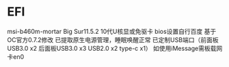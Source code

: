 # EFI
msi-b460m-mortar
Big Sur11.5.2    10代U核显或免驱卡
bios设置自行百度
基于OC官方0.7.2修改
已提取原生电源管理，睡眠唤醒正常
已定制USB端口（前面板USB3.0 x2  后面板USB3.0 x3  USB2.0 x2  type-c x1）
如使用iMessage需板载网卡en0
